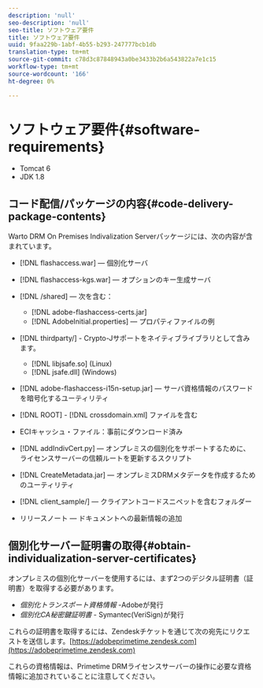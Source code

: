 ```yaml
---
description: 'null'
seo-description: 'null'
seo-title: ソフトウェア要件
title: ソフトウェア要件
uuid: 9faa229b-1abf-4b55-b293-247777bcb1db
translation-type: tm+mt
source-git-commit: c78d3c87848943a0be3433b2b6a543822a7e1c15
workflow-type: tm+mt
source-wordcount: '166'
ht-degree: 0%

---
```



# ソフトウェア要件{#software-requirements}

* Tomcat 6
* JDK 1.8

## コード配信/パッケージの内容{#code-delivery-package-contents}

Warto DRM On Premises Indivalization Serverパッケージには、次の内容が含まれています。

* [!DNL flashaccess.war]  — 個別化サーバ
* [!DNL flashaccess-kgs.war]  — オプションのキー生成サーバ
* [!DNL /shared]  — 次を含む：

   * [!DNL adobe-flashaccess-certs.jar]
   * [!DNL AdobeInitial.properties]  — プロパティファイルの例

* [!DNL thirdparty/] - Crypto-Jサポートをネイティブライブラリとして含みます。

   * [!DNL libjsafe.so] (Linux)
   * [!DNL jsafe.dll] (Windows)

* [!DNL adobe-flashaccess-i15n-setup.jar]  — サーバ資格情報のパスワードを暗号化するユーティリティ
* [!DNL ROOT] - [!DNL crossdomain.xml] ファイルを含む

* ECIキャッシュ・ファイル：事前にダウンロード済み
* [!DNL addIndivCert.py]  — オンプレミスの個別化をサポートするために、ライセンスサーバーの信頼ルートを更新するスクリプト
* [!DNL CreateMetadata.jar]  — オンプレミスDRMメタデータを作成するためのユーティリティ
* [!DNL client_sample/]  — クライアントコードスニペットを含むフォルダー
* リリースノート — ドキュメントへの最新情報の追加

## 個別化サーバー証明書の取得{#obtain-individualization-server-certificates}

オンプレミスの個別化サーバーを使用するには、まず2つのデジタル証明書（証明書）を取得する必要があります。

* *個別化トランスポート資格情報* -Adobeが発行
* *個別化CA秘密鍵証明書* - Symantec(VeriSign)が発行

これらの証明書を取得するには、Zendeskチケットを通じて次の宛先にリクエストを送信します。[https://adobeprimetime.zendesk.com](https://adobeprimetime.zendesk.com)

これらの資格情報は、Primetime DRMライセンスサーバーの操作に必要な資格情報に追加されていることに注意してください。